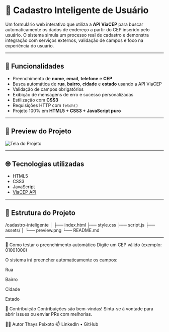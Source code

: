 # 🧠 Cadastro Inteligente de Usuário

Um formulário web interativo que utiliza a **API ViaCEP** para buscar automaticamente os dados de endereço a partir do CEP inserido pelo usuário. O sistema simula um processo real de cadastro e demonstra integração com serviços externos, validação de campos e foco na experiência do usuário.

---

## 🚀 Funcionalidades

- Preenchimento de **nome**, **email**, **telefone** e **CEP**
- Busca automática de **rua**, **bairro**, **cidade** e **estado** usando a API ViaCEP
- Validação de campos obrigatórios
- Exibição de mensagens de erro e sucesso personalizadas
- Estilização com **CSS3**
- Requisições HTTP com `fetch()`
- Projeto 100% em **HTML5 + CSS3 + JavaScript puro**

---

## 📸 Preview do Projeto

![Tela do Projeto](./assets/preview.png)

---

## 🌐 Tecnologias utilizadas

- HTML5
- CSS3
- JavaScript
- [ViaCEP API](https://viacep.com.br)

---

## 📁 Estrutura do Projeto

/cadastro-inteligente
│
├── index.html
├── style.css
├── script.js
├── assets/
│ └── preview.png
└── README.md

---

🚩 Como testar o preenchimento automático
Digite um CEP válido (exemplo: 01001000)

O sistema irá preencher automaticamente os campos:

Rua

Bairro

Cidade

Estado

🤝 Contribuição
Contribuições são bem-vindas! Sinta-se à vontade para abrir issues ou enviar PRs com melhorias.

🧑‍💻 Autor
Thays Peixoto
📫 LinkedIn • GitHub









